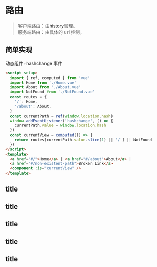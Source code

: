 # 路由

> 客户端路由：由[history](/browser/history.html)管理。  
> 服务端路由：由具体的 url 控制。

## 简单实现

动态组件+hashchange 事件

```html
<script setup>
  import { ref, computed } from 'vue'
  import Home from './Home.vue'
  import About from './About.vue'
  import NotFound from './NotFound.vue'
  const routes = {
    '/': Home,
    '/about': About,
  }
  const currentPath = ref(window.location.hash)
  window.addEventListener('hashchange', () => {
    currentPath.value = window.location.hash
  })
  const currentView = computed(() => {
    return routes[currentPath.value.slice(1) || '/'] || NotFound
  })
</script>
<template>
  <a href="#/">Home</a> | <a href="#/about">About</a> |
  <a href="#/non-existent-path">Broken Link</a>
  <component :is="currentView" />
</template>
```

## title

## title

## title

## title

## title
